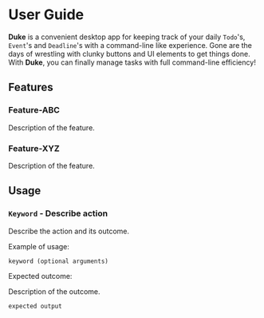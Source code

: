 # User Guide

**Duke** is a convenient desktop app for keeping track of your daily `Todo`'s, `Event`'s and `Deadline`'s
with a command-line like experience. Gone are the days of wrestling with clunky buttons and UI elements to 
get things done. With **Duke**, you can finally manage tasks with full command-line efficiency!

## Features 

### Feature-ABC

Description of the feature.

### Feature-XYZ

Description of the feature.

## Usage

### `Keyword` - Describe action

Describe the action and its outcome.

Example of usage: 

`keyword (optional arguments)`

Expected outcome:

Description of the outcome.

```
expected output
```

